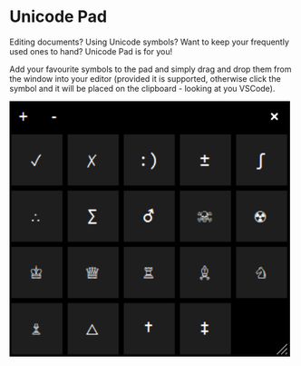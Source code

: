 # Unicode Pad

Editing documents? Using Unicode symbols? Want to keep your frequently used ones to hand? Unicode Pad is for you!

Add your favourite symbols to the pad and simply drag and drop them from the window into your editor 
(provided it is supported, otherwise click the symbol and it will be placed on the clipboard - looking at you VSCode).

![Screenshot](assets/screenshot.png)
